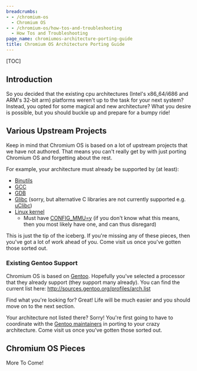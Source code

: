 ```yaml
---
breadcrumbs:
- - /chromium-os
  - Chromium OS
- - /chromium-os/how-tos-and-troubleshooting
  - How Tos and Troubleshooting
page_name: chromiumos-architecture-porting-guide
title: Chromium OS Architecture Porting Guide
---
```


[TOC]

## Introduction

So you decided that the existing cpu architectures (Intel's x86_64/i686 and
ARM's 32-bit arm) platforms weren't up to the task for your next system?
Instead, you opted for some magical and new architecture? What you desire is
possible, but you should buckle up and prepare for a bumpy ride!

## Various Upstream Projects

Keep in mind that Chromium OS is based on a lot of upstream projects that we
have not authored. That means you can't really get by with just porting Chromium
OS and forgetting about the rest.

For example, your architecture must already be supported by (at least):

*   [Binutils](http://sourceware.org/binutils/)
*   [GCC](http://gcc.gnu.org/)
*   [GDB](http://sourceware.org/gdb/)
*   [Glibc](http://sourceware.org/glibc/) (sorry, but alternative C
            libraries are not currently supported e.g.
            [uClibc](http://www.uclibc.org/))
*   [Linux kernel](http://kernel.org/)
    *   Must have
                [CONFIG_MMU=y](http://en.wikipedia.org/wiki/Memory_management_unit)
                (if you don't know what this means, then you most likely have
                one, and can thus disregard)

This is just the tip of the iceberg. If you're missing any of these pieces, then
you've got a lot of work ahead of you. Come visit us once you've gotten those
sorted out.

### Existing Gentoo Support

Chromium OS is based on [Gentoo](http://www.gentoo.org/). Hopefully you've
selected a processor that they already support (they support many already). You
can find the current list here:
<http://sources.gentoo.org/profiles/arch.list>

Find what you're looking for? Great! Life will be much easier and you should
move on to the next section.

Your architecture not listed there? Sorry! You're first going to have to
coordinate with the [Gentoo
maintainers](http://www.gentoo.org/main/en/lists.xml) in porting to your crazy
architecture. Come visit us once you've gotten those sorted out.

## Chromium OS Pieces

More To Come!
